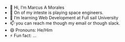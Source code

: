 - 👋 Hi, I’m Marcus A Morales
- 👀 On of my inteste is playing space engineers.
- 🌱 I’m learning Web Development at Full sail University
- 📫 you can reach me though my email or though slack.
- 😄 Pronouns: He/Him
- ⚡ Fun fact: ...

<!---
MAMorales2637/MAMorales2637 is a ✨ special ✨ repository because its `README.md` (this file) appears on your GitHub profile.
You can click the Preview link to take a look at your changes.
--->
